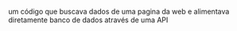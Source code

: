 um código que buscava dados de uma pagina da web e alimentava diretamente banco de dados através de uma API

